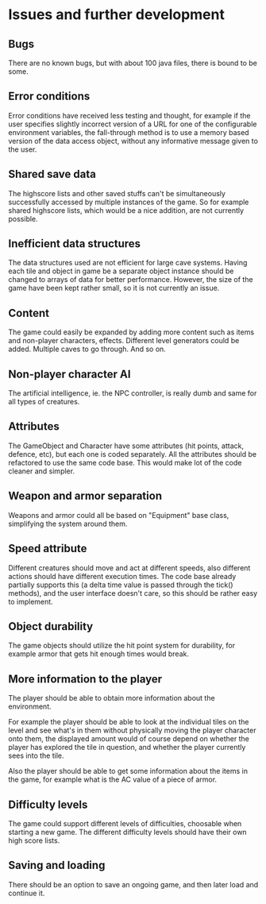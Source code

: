 # Issues and further development

## Bugs
There are no known bugs, but with about 100 java files, there is bound to be some.

## Error conditions
Error conditions have received less testing and thought, for example if the user specifies slightly incorrect version of a URL for one of the configurable environment variables, the fall-through method is to use a memory based version of the data access object, without any informative message given to the user.

## Shared save data
The highscore lists and other saved stuffs can't be simultaneously successfully accessed by multiple instances of the game. So for example shared highscore lists, which would be a nice addition, are not currently possible.

## Inefficient data structures
The data structures used are not efficient for large cave systems. Having each tile and object in game be a separate object instance should be changed to arrays of data for better performance. However, the size of the game have been kept rather small, so it is not currently an issue.

## Content
The game could easily be expanded by adding more content such as items and non-player characters, effects. Different level generators could be added. Multiple caves to go through. And so on.

## Non-player character AI
The artificial intelligence, ie. the NPC controller, is really dumb and same for all types of creatures.

## Attributes
The GameObject and Character have some attributes (hit points, attack, defence, etc), but each one is coded separately. All the attributes should be refactored to use the same code base. This would make lot of the code cleaner and simpler.

## Weapon and armor separation
Weapons and armor could all be based on "Equipment" base class, simplifying the system around them.

## Speed attribute
Different creatures should move and act at different speeds, also different actions should have different execution times. The code base already partially supports this (a delta time value is passed through the tick() methods), and the user interface doesn't care, so this should be rather easy to implement.

## Object durability
The game objects should utilize the hit point system for durability, for example armor that gets hit enough times would break.

## More information to the player
The player should be able to obtain more information about the environment.

For example the player should be able to look at the individual tiles on the level and see what's in them without physically moving the player character onto them, the displayed amount would of course depend on whether the player has explored the tile in question, and whether the player currently sees into the tile.

Also the player should be able to get some information about the items in the game, for example what is the AC value of a piece of armor.

## Difficulty levels
The game could support different levels of difficulties, choosable when starting a new game. The different difficulty levels should have their own high score lists.

## Saving and loading
There should be an option to save an ongoing game, and then later load and continue it.
